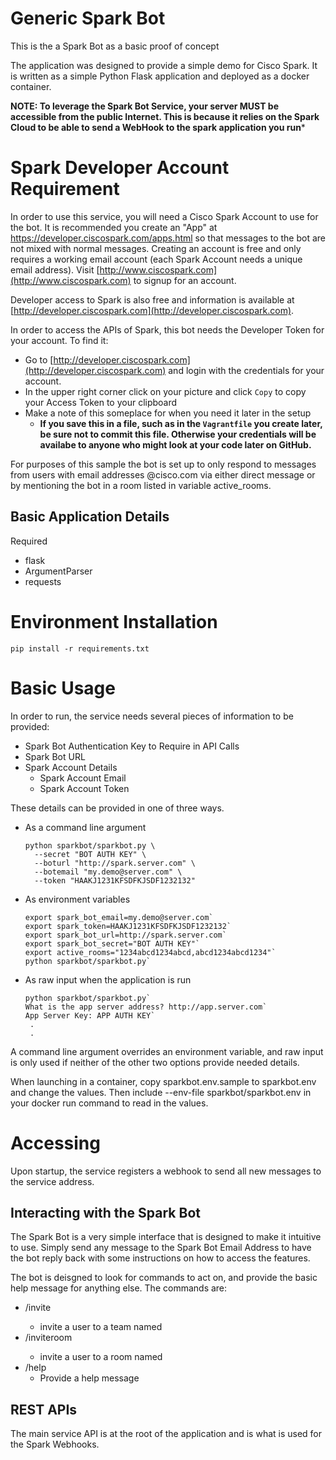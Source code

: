 # Generic Spark Bot

This is the a Spark Bot as a basic proof of concept

The application was designed to provide a simple demo for Cisco Spark.  It is written as a simple Python Flask application and deployed as a docker container.

**NOTE: To leverage the Spark Bot Service, your server MUST be accessible from the public Internet.  This is because it relies on the Spark Cloud to be able to send a WebHook to the spark application you run***


# Spark Developer Account Requirement
In order to use this service, you will need a Cisco Spark Account to use for the bot.  It is recommended you create an "App" at https://developer.ciscospark.com/apps.html so that messages to the bot are not mixed with normal messages.
Creating an account is free and only requires a working email account (each Spark Account needs a unique email address).  Visit [http://www.ciscospark.com](http://www.ciscospark.com) to signup for an account.

Developer access to Spark is also free and information is available at [http://developer.ciscospark.com](http://developer.ciscospark.com).

In order to access the APIs of Spark, this bot needs the Developer Token for your account.  To find it:

* Go to [http://developer.ciscospark.com](http://developer.ciscospark.com) and login with the credentials for your account.
* In the upper right corner click on your picture and click `Copy` to copy your Access Token to your clipboard
* Make a note of this someplace for when you need it later in the setup
  * **If you save this in a file, such as in the `Vagrantfile` you create later, be sure not to commit this file.  Otherwise your credentials will be availabe to anyone who might look at your code later on GitHub.**

For purposes of this sample the bot is set up to only respond to messages from users with email addresses @cisco.com via either direct message or by mentioning the bot in a room listed in variable active_rooms.

## Basic Application Details

Required

* flask
* ArgumentParser
* requests

# Environment Installation

    pip install -r requirements.txt

# Basic Usage

In order to run, the service needs several pieces of information to be provided:

* Spark Bot Authentication Key to Require in API Calls
* Spark Bot URL
* Spark Account Details
  * Spark Account Email
  * Spark Account Token

These details can be provided in one of three ways.

* As a command line argument

	```
	python sparkbot/sparkbot.py \
	  --secret "BOT AUTH KEY" \
	  --boturl "http://spark.server.com" \
	  --botemail "my.demo@server.com" \
	  --token "HAAKJ1231KFSDFKJSDF1232132"
	```

* As environment variables

	```
	export spark_bot_email=my.demo@server.com`
	export spark_token=HAAKJ1231KFSDFKJSDF1232132`
	export spark_bot_url=http://spark.server.com`
	export spark_bot_secret="BOT AUTH KEY"`
	export active_rooms="1234abcd1234abcd,abcd1234abcd1234"`
	python sparkbot/sparkbot.py`
	```

* As raw input when the application is run

	```
	python sparkbot/sparkbot.py`
	What is the app server address? http://app.server.com`
	App Server Key: APP AUTH KEY`
	 .
	 .

	```

A command line argument overrides an environment variable, and raw input is only used if neither of the other two options provide needed details.

When launching in a container, copy sparkbot.env.sample to sparkbot.env and change the values. Then include --env-file sparkbot/sparkbot.env in your docker run command to read in the values.

# Accessing

Upon startup, the service registers a webhook to send all new messages to the service address.


## Interacting with the Spark Bot
The Spark Bot is a very simple interface that is designed to make it intuitive to use.  Simply send any message to the Spark Bot Email Address to have the bot reply back with some instructions on how to access the features.

The bot is deisgned to look for commands to act on, and provide the basic help message for anything else.  The commands are:

* /invite <teamname>
  * invite a user to a team named <teamname>
* /inviteroom <roomname>
  * invite a user to a room named <roomname>
* /help
  * Provide a help message

## REST APIs

The main service API is at the root of the application and is what is used for the Spark Webhooks.


